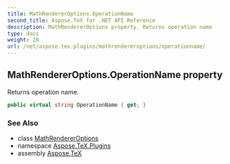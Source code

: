 ```yaml
---
title: MathRendererOptions.OperationName
second_title: Aspose.TeX for .NET API Reference
description: MathRendererOptions property. Returns operation name
type: docs
weight: 20
url: /net/aspose.tex.plugins/mathrendereroptions/operationname/
---
```

## MathRendererOptions.OperationName property

Returns operation name.

```csharp
public virtual string OperationName { get; }
```

### See Also

* class [MathRendererOptions](../)
* namespace [Aspose.TeX.Plugins](../../mathrendereroptions/)
* assembly [Aspose.TeX](../../../)


